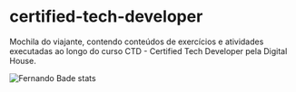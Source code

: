 # certified-tech-developer
Mochila do viajante, contendo conteúdos de exercícios e atividades executadas ao longo do curso CTD - Certified Tech Developer pela Digital House.

![Fernando Bade stats](https://github-readme-stats.vercel.app/api?username=FernandoBade&show_icons=true&theme=aura_dark ) 

